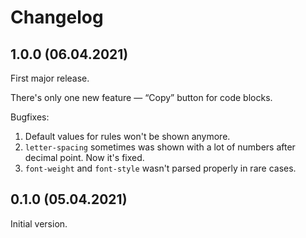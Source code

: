 # Changelog

## 1.0.0 (06.04.2021)

First major release.

There's only one new feature — “Copy” button for code blocks.

Bugfixes:

1. Default values for rules won't be shown anymore.
2. `letter-spacing` sometimes was shown with a lot of numbers after decimal point. Now it's fixed.
3. `font-weight` and `font-style` wasn't parsed properly in rare cases.


## 0.1.0 (05.04.2021)

Initial version.
